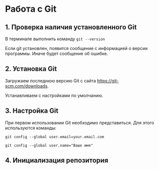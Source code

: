 # Работа с Git
## 1. Проверка наличия установленного Git
В терминале выполнить команду `git --version`

Если git установлен, появится сообщение с информацией о версии программы. Иначе будет сообщение об ошибке.

## 2. Установка Git
Загружаем последнюю версию Git с сайта https://git-scm.com/downloads.

Устанавливаем с настройками по умолчанию.

## 3. Настройка Git
При первом использовании Git необходимо представиться.
Для этого используются команды:

```
git config --global user.email=your.email.com

git config --global user.name="Ваше имя"
```
## 4. Инициализация репозитория




